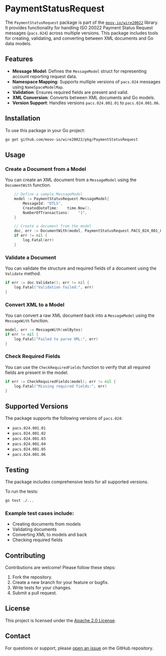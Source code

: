 # PaymentStatusRequest

The `PaymentStatusRequest` package is part of the [`moov-io/wire20022`](https://github.com/moov-io/wire20022) library. It provides functionality for handling ISO 20022 Payment Status Request messages (`pacs.024`) across multiple versions. This package includes tools for creating, validating, and converting between XML documents and Go data models.


## Features

- **Message Model**: Defines the `MessageModel` struct for representing account reporting request data.
- **Namespace Mapping**: Supports multiple versions of `pacs.024` messages using `NameSpaceModelMap`.
- **Validation**: Ensures required fields are present and valid.
- **XML Conversion**: Converts between XML documents and Go models.
- **Version Support**: Handles versions `pacs.024.001.01` to `pacs.024.001.06`.


## Installation

To use this package in your Go project:

```bash
go get github.com/moov-io/wire20022/pkg/PaymentStatusRequest
```


## Usage

### Create a Document from a Model

You can create an XML document from a `MessageModel` using the `DocumentWith` function.

```go
    // Define a sample MessageModel
    model := PaymentStatusRequest.MessageModel{
        MessageId: "DTLS",
        CreatedDateTime:    time.Now(),
        NumberOfTransactions:    "1",
    }

    // Create a document from the model
    doc, err := DocumentWith(model, PaymentStatusRequest.PACS_024_001_03)
    if err != nil {
        log.Fatal(err)
    }
```

### Validate a Document

You can validate the structure and required fields of a document using the `Validate` method.

```go
if err := doc.Validate(); err != nil {
    log.Fatal("Validation failed:", err)
}
```


### Convert XML to a Model

You can convert a raw XML document back into a `MessageModel` using the `MessageWith` function.

```go
model, err := MessageWith(xmlBytes)
if err != nil {
    log.Fatal("Failed to parse XML:", err)
}
```

### Check Required Fields

You can use the `CheckRequiredFields` function to verify that all required fields are present in the model.

```go
if err := CheckRequiredFields(model); err != nil {
    log.Fatal("Missing required fields:", err)
}
```


## Supported Versions

The package supports the following versions of `pacs.024`:

- `pacs.024.001.01`
- `pacs.024.001.02`
- `pacs.024.001.03`
- `pacs.024.001.04`
- `pacs.024.001.05`
- `pacs.024.001.06`

## Testing

The package includes comprehensive tests for all supported versions.

To run the tests:

```bash
go test ./...
```


### Example test cases include:

- Creating documents from models
- Validating documents
- Converting XML to models and back
- Checking required fields


## Contributing

Contributions are welcome! Please follow these steps:

1. Fork the repository.
2. Create a new branch for your feature or bugfix.
3. Write tests for your changes.
4. Submit a pull request.


## License

This project is licensed under the [Apache 2.0 License](LICENSE).


## Contact

For questions or support, please [open an issue](https://github.com/moov-io/wire20022/issues) on the GitHub repository.
